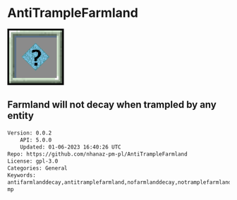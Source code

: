 # AntiTrampleFarmland
<img src="https://raw.githubusercontent.com/nhanaz-pm-pl/AntiTrampleFarmland/356346d7002bf4d022f2a31d50d9cb05ab47e554/icon.png" width="128" height="128" />

## Farmland will not decay when trampled by any entity
```properties
Version: 0.0.2
    API: 5.0.0
    Updated: 01-06-2023 16:40:26 UTC
Repo: https://github.com/nhanaz-pm-pl/AntiTrampleFarmland
License: gpl-3.0
Categories: General
Keywords: antifarmlanddecay,antitramplefarmland,nofarmlanddecay,notramplefarmland,php,plugin,pmmp,pocketmine,pocketmine-mp
```